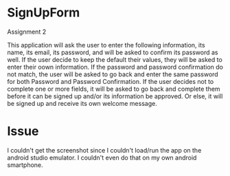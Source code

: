 # SignUpForm

Assignment 2

This application will ask the user to enter the following information, its name, its email, its password, and will be asked to confirm its password as well. If the user decide to keep the default their values, they will be asked to enter their oown information. If the password and password confirmation do not match, the user will be asked to go back and enter the same password for both Password and Password Confirmation. If the user decides not to complete one or more fields, it will be asked to go back and complete them before it can be signed up and/or its information be approved. Or else, it will be signed up and receive its own welcome message.

# Issue

I couldn't get the screenshot since I couldn't load/run the app on the android studio emulator. I couldn't even do that on my own android smartphone.
